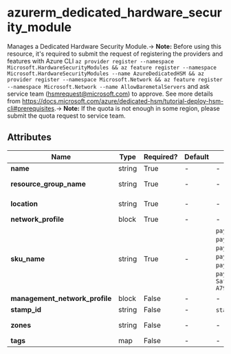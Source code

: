 # azurerm_dedicated_hardware_security_module

Manages a Dedicated Hardware Security Module.-> **Note:** Before using this resource, it's required to submit the request of registering the providers and features with Azure CLI `az provider register --namespace Microsoft.HardwareSecurityModules && az feature register --namespace Microsoft.HardwareSecurityModules --name AzureDedicatedHSM && az provider register --namespace Microsoft.Network && az feature register --namespace Microsoft.Network --name AllowBaremetalServers` and ask service team (hsmrequest@microsoft.com) to approve. See more details from <https://docs.microsoft.com/azure/dedicated-hsm/tutorial-deploy-hsm-cli#prerequisites>.-> **Note:** If the quota is not enough in some region, please submit the quota request to service team.

## Attributes

| Name | Type | Required? | Default  | possible values | Description |
| ---- | ---- | --------- | -------- | ----------- | ----------- |
| **name** | string | True | -  |  -  | The name which should be used for this Dedicated Hardware Security Module. Changing this forces a new Dedicated Hardware Security Module to be created. | 
| **resource_group_name** | string | True | -  |  -  | The name of the Resource Group where the Dedicated Hardware Security Module should exist. Changing this forces a new Dedicated Hardware Security Module to be created. | 
| **location** | string | True | -  |  -  | The Azure Region where the Dedicated Hardware Security Module should exist. Changing this forces a new Dedicated Hardware Security Module to be created. | 
| **network_profile** | block | True | -  |  -  | A `network_profile` block. | 
| **sku_name** | string | True | -  |  `payShield10K_LMK1_CPS60`, `payShield10K_LMK1_CPS250`, `payShield10K_LMK1_CPS2500`, `payShield10K_LMK2_CPS60`, `payShield10K_LMK2_CPS250`, `payShield10K_LMK2_CPS2500`, `SafeNet Luna Network HSM A790`  | The SKU name of the dedicated hardware security module. Possible values are `payShield10K_LMK1_CPS60`,`payShield10K_LMK1_CPS250`,`payShield10K_LMK1_CPS2500`,`payShield10K_LMK2_CPS60`,`payShield10K_LMK2_CPS250`,`payShield10K_LMK2_CPS2500` and `SafeNet Luna Network HSM A790`. Changing this forces a new Dedicated Hardware Security Module to be created. | 
| **management_network_profile** | block | False | -  |  -  | A `management_network_profile` block. | 
| **stamp_id** | string | False | -  |  `stamp1`, `stamp2`  | The ID of the stamp. Possible values are `stamp1` or `stamp2`. Changing this forces a new Dedicated Hardware Security Module to be created. | 
| **zones** | string | False | -  |  -  | Specifies a list of Availability Zones in which this Dedicated Hardware Security Module should be located. Changing this forces a new Dedicated Hardware Security Module to be created. | 
| **tags** | map | False | -  |  -  | A mapping of tags which should be assigned to the Dedicated Hardware Security Module. | 


